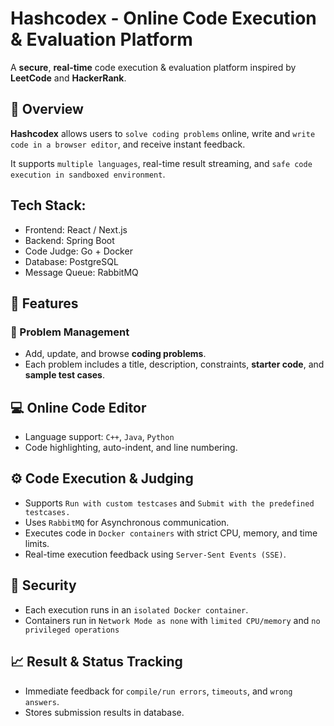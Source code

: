 # Hashcodex - Online Code Execution & Evaluation Platform

A **secure**, **real-time** code execution & evaluation platform inspired by **LeetCode** and **HackerRank**.

## 📘 Overview

**Hashcodex** allows users to `solve coding problems` online, write and `write code in a browser editor`, and receive instant feedback.

It supports `multiple languages`, real-time result streaming, and `safe code execution in sandboxed environment`.

## Tech Stack:

- Frontend: React / Next.js
- Backend: Spring Boot
- Code Judge: Go + Docker
- Database: PostgreSQL
- Message Queue: RabbitMQ

## 🧩 Features

### 🧠 Problem Management

- Add, update, and browse **coding problems**.
- Each problem includes a title, description, constraints, **starter code**, and **sample test cases**.

## 💻 Online Code Editor

- Language support: `C++`, `Java`, `Python`
- Code highlighting, auto-indent, and line numbering.

## ⚙️ Code Execution & Judging

- Supports `Run with custom testcases` and `Submit with the predefined testcases.`
- Uses `RabbitMQ` for Asynchronous communication.
- Executes code in `Docker containers` with strict CPU, memory, and time limits.
- Real-time execution feedback using `Server-Sent Events (SSE)`.

## 🔐 Security

- Each execution runs in an `isolated Docker container`.
- Containers run in `Network Mode as none` with `limited CPU/memory` and `no privileged operations`

## 📈 Result & Status Tracking

- Immediate feedback for `compile/run errors`, `timeouts`, and `wrong answers`.
- Stores submission results in database.
